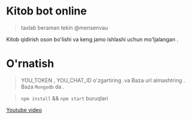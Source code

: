 # Kitob bot online 

> taxlab beraman tekin  @mensenvau 

Kitob qidirish oson bo'lishi va keng jamo ishlashi uchun mo'ljalangan . 


# O'rnatish  

> YOU_TOKEN  , YOU_CHAT_ID  o'zgartiring  .va Baza url almashtring .
> Baza ```Mongodb``` da  .

> `npm install`  &&  `npm start` buruqlari 


[Youtube video ](https://www.youtube.com/watch?v=Ivnzx0bKW_M&list=PLXqNf4OGRcbYPJUnRvT55qohfC---efJk&index=2 "Youtube video ")


